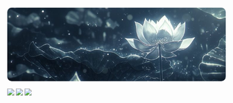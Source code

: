 <p align="center">
  <img src="img/kCkHROSi.jpeg" alt="Image" style="border-radius:10px" />
</p>

<img src="https://img.shields.io/badge/Fedora-51A2DA?style=for-the-badge&logo=fedora&logoColor=white" />
<img src="https://img.shields.io/badge/Linux_Mint-87CF3E?style=for-the-badge&logo=linux-mint&logoColor=white" />
<img src="https://img.shields.io/badge/Blogger-FF5722?style=for-the-badge&logo=blogger&logoColor=white" />